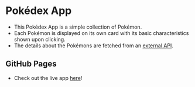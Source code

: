 # Pokédex App

- This Pokédex App is a simple collection of Pokémon.
- Each Pokémon is displayed on its own card with its basic characteristics shown upon clicking.
- The details about the Pokémons are fetched from an [external API](https://pokeapi.co/api/v2/pokemon/).

## GitHub Pages

- Check out the live app [here](https://vdevhub.github.io/pokedex-app/)!
